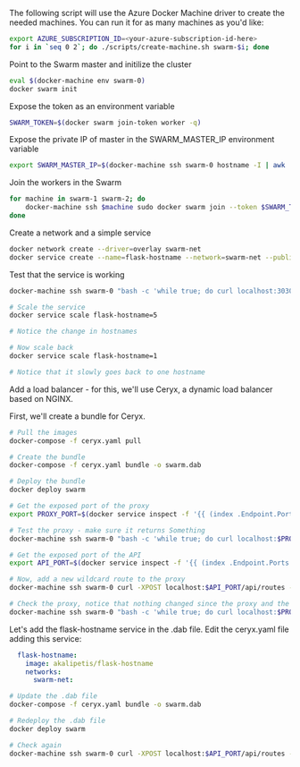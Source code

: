 The following script will use the Azure Docker Machine driver to create the
needed machines. You can run it for as many machines as you'd like:

```bash
export AZURE_SUBSCRIPTION_ID=<your-azure-subscription-id-here>
for i in `seq 0 2`; do ./scripts/create-machine.sh swarm-$i; done
```

Point to the Swarm master and initilize the cluster

```bash
eval $(docker-machine env swarm-0)
docker swarm init
```

Expose the token as an environment variable

```bash
SWARM_TOKEN=$(docker swarm join-token worker -q)
```

Expose the private IP of master in the SWARM_MASTER_IP environment variable

```bash
export SWARM_MASTER_IP=$(docker-machine ssh swarm-0 hostname -I | awk '{print $1}')
```

Join the workers in the Swarm

```bash
for machine in swarm-1 swarm-2; do
    docker-machine ssh $machine sudo docker swarm join --token $SWARM_TOKEN $SWARM_MASTER_IP:2377;
done
```

Create a network and a simple service

```bash
docker network create --driver=overlay swarm-net
docker service create --name=flask-hostname --network=swarm-net --publish=30303:5000 akalipetis/flask-hostname
```

Test that the service is working

```bash
docker-machine ssh swarm-0 "bash -c 'while true; do curl localhost:30303 2>/dev/null; echo; sleep 1; done'"

# Scale the service
docker service scale flask-hostname=5

# Notice the change in hostnames

# Now scale back
docker service scale flask-hostname=1

# Notice that it slowly goes back to one hostname
```

Add a load balancer - for this, we'll use Ceryx, a dynamic load balancer based on NGINX.

First, we'll create a bundle for Ceryx.

```bash
# Pull the images
docker-compose -f ceryx.yaml pull

# Create the bundle
docker-compose -f ceryx.yaml bundle -o swarm.dab

# Deploy the bundle
docker deploy swarm

# Get the exposed port of the proxy
export PROXY_PORT=$(docker service inspect -f '{{ (index .Endpoint.Ports 0).PublishedPort }}' swarm_proxy)

# Test the proxy - make sure it returns Something
docker-machine ssh swarm-0 "bash -c 'while true; do curl localhost:$PROXY_PORT 2>/dev/null; echo; sleep 1; done'"

# Get the exposed port of the API
export API_PORT=$(docker service inspect -f '{{ (index .Endpoint.Ports 0).PublishedPort }}' swarm_api)

# Now, add a new wildcard route to the proxy
docker-machine ssh swarm-0 curl -XPOST localhost:$API_PORT/api/routes -F source=\\\$wildcard -F target=flask-hostname:5000

# Check the proxy, notice that nothing changed since the proxy and the flask-hostname are not in the same network
docker-machine ssh swarm-0 "bash -c 'while true; do curl localhost:$PROXY_PORT 2>/dev/null; echo; sleep 1; done'"
```

Let's add the flask-hostname service in the .dab file. Edit the ceryx.yaml file adding this service:

```yaml
  flask-hostname:
    image: akalipetis/flask-hostname
    networks:
      swarm-net:
```

```bash
# Update the .dab file
docker-compose -f ceryx.yaml bundle -o swarm.dab

# Redeploy the .dab file
docker deploy swarm

# Check again
docker-machine ssh swarm-0 curl -XPOST localhost:$API_PORT/api/routes -F source=\\\$wildcard -F target=flask-hostname:5000
```